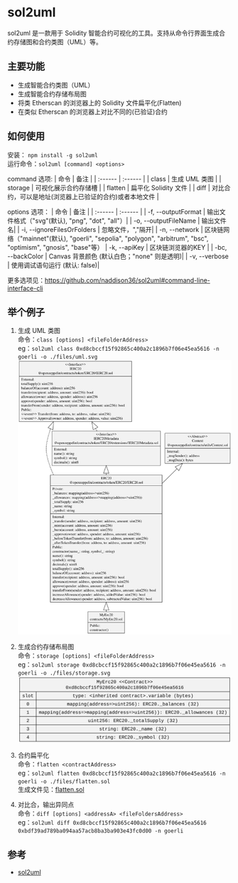# sol2uml
sol2uml 是一款用于 Solidity 智能合约可视化的工具。支持从命令行界面生成合约存储图和合约类图（UML）等。

## 主要功能
- 生成智能合约类图（UML）
- 生成智能合约存储布局图
- 将类 Etherscan 的浏览器上的 Solidity 文件扁平化(Flatten)
- 在类似 Etherscan 的浏览器上对比不同的(已验证)合约


## 如何使用
安装： `npm install -g sol2uml`  
运行命令：`sol2uml [command] <options>`

command 选项:
| 命令 | 备注 |
| :------ | :------ |
| class   | 生成 UML 类图 |
| storage   | 可视化展示合约存储槽 |
| flatten   | 扁平化 Solidity 文件 |
| diff   | 对比合约，可以是地址(浏览器上已验证的合约)或者本地文件 |


options 选项：
 | 命令 | 备注 |
 | :------ | :------ |
 | -f, --outputFormat <value>                     | 输出文件格式（"svg"(默认), "png", "dot", "all"）|
 | -o, --outputFileName <value>                   | 输出文件名|
 | -i, --ignoreFilesOrFolders <filesOrFolders>    | 忽略文件，","隔开|
 | -n, --network <network>                        | 区块链网络（"mainnet"(默认), "goerli", "sepolia", "polygon", "arbitrum", "bsc", "optimism", "gnosis", "base"等）
 | -k, --apiKey <key>                             | 区块链浏览器的KEY |
 | -bc, --backColor <color>                       | Canvas 背景颜色 (默认白色；"none" 则是透明)|
 | -v, --verbose                                  | 使用调试语句运行 (默认: false)|

更多选项见：https://github.com/naddison36/sol2uml#command-line-interface-cli

## 举个例子
1. 生成 UML 类图  
    命令：`class [options] <fileFolderAddress>`  
    eg：`sol2uml class 0xd8cbccf15f92865c400a2c1896b7f06e45ea5616 -n goerli -o ./files/uml.svg` 
    ![预览](./files/uml.svg)

2. 生成合约存储布局图  
    命令：`storage [options] <fileFolderAddress>`  
    eg：`sol2uml storage 0xd8cbccf15f92865c400a2c1896b7f06e45ea5616 -n goerli -o ./files/storage.svg`
    ![预览](./files/storage.svg)

3. 合约扁平化  
    命令：`flatten <contractAddress>`  
    eg：`sol2uml flatten 0xd8cbccf15f92865c400a2c1896b7f06e45ea5616 -n goerli -o ./files/flatten.sol`  
    生成文件见：[flatten.sol](./files/flatten.sol)

4. 对比合，输出异同点  
    命令：`diff [options] <addressA> <fileFoldersAddress>`  
    eg：`sol2uml diff 0xd8cbccf15f92865c400a2c1896b7f06e45ea5616 0xbdf39ad789ba094aa57acb8ba3ba903e43fc0d00 -n goerli`


## 参考
- [sol2uml](https://github.com/naddison36/sol2uml)